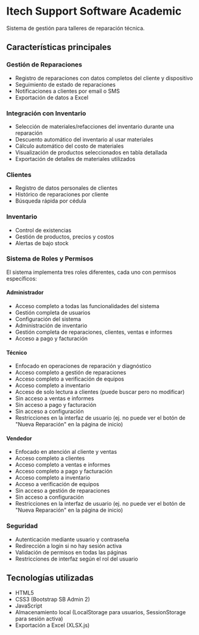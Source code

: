 # Itech Support Software Academic

Sistema de gestión para talleres de reparación técnica.

## Características principales

### Gestión de Reparaciones
- Registro de reparaciones con datos completos del cliente y dispositivo
- Seguimiento de estado de reparaciones
- Notificaciones a clientes por email o SMS
- Exportación de datos a Excel

### Integración con Inventario
- Selección de materiales/refacciones del inventario durante una reparación
- Descuento automático del inventario al usar materiales
- Cálculo automático del costo de materiales
- Visualización de productos seleccionados en tabla detallada
- Exportación de detalles de materiales utilizados

### Clientes
- Registro de datos personales de clientes
- Histórico de reparaciones por cliente
- Búsqueda rápida por cédula

### Inventario
- Control de existencias
- Gestión de productos, precios y costos
- Alertas de bajo stock

### Sistema de Roles y Permisos
El sistema implementa tres roles diferentes, cada uno con permisos específicos:

#### Administrador
- Acceso completo a todas las funcionalidades del sistema
- Gestión completa de usuarios
- Configuración del sistema
- Administración de inventario
- Gestión completa de reparaciones, clientes, ventas e informes
- Acceso a pago y facturación

#### Técnico
- Enfocado en operaciones de reparación y diagnóstico
- Acceso completo a gestión de reparaciones
- Acceso completo a verificación de equipos
- Acceso completo a inventario
- Acceso de solo lectura a clientes (puede buscar pero no modificar)
- Sin acceso a ventas e informes
- Sin acceso a pago y facturación
- Sin acceso a configuración
- Restricciones en la interfaz de usuario (ej. no puede ver el botón de "Nueva Reparación" en la página de inicio)

#### Vendedor
- Enfocado en atención al cliente y ventas
- Acceso completo a clientes
- Acceso completo a ventas e informes
- Acceso completo a pago y facturación
- Acceso completo a inventario
- Acceso a verificación de equipos
- Sin acceso a gestión de reparaciones
- Sin acceso a configuración
- Restricciones en la interfaz de usuario (ej. no puede ver el botón de "Nueva Reparación" en la página de inicio)

### Seguridad
- Autenticación mediante usuario y contraseña
- Redirección a login si no hay sesión activa
- Validación de permisos en todas las páginas
- Restricciones de interfaz según el rol del usuario

## Tecnologías utilizadas
- HTML5
- CSS3 (Bootstrap SB Admin 2)
- JavaScript
- Almacenamiento local (LocalStorage para usuarios, SessionStorage para sesión activa)
- Exportación a Excel (XLSX.js)
